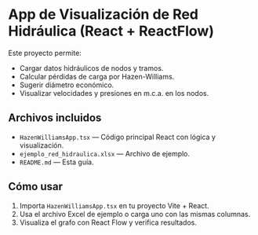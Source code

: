 
# App de Visualización de Red Hidráulica (React + ReactFlow)

Este proyecto permite:
- Cargar datos hidráulicos de nodos y tramos.
- Calcular pérdidas de carga por Hazen-Williams.
- Sugerir diámetro económico.
- Visualizar velocidades y presiones en m.c.a. en los nodos.

## Archivos incluidos
- `HazenWilliamsApp.tsx` — Código principal React con lógica y visualización.
- `ejemplo_red_hidraulica.xlsx` — Archivo de ejemplo.
- `README.md` — Esta guía.

## Cómo usar
1. Importa `HazenWilliamsApp.tsx` en tu proyecto Vite + React.
2. Usa el archivo Excel de ejemplo o carga uno con las mismas columnas.
3. Visualiza el grafo con React Flow y verifica resultados.
